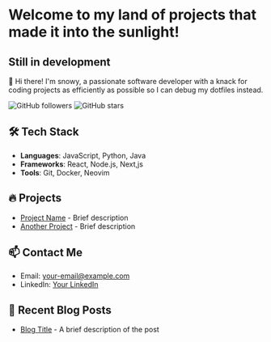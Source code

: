 # Welcome to my land of projects that made it into the sunlight!
## Still in development

👋 Hi there! I'm snowy, a passionate software developer with a knack for coding projects as efficiently as possible so I can debug my dotfiles instead.

![GitHub followers](https://img.shields.io/github/followers/snowyru?label=Follow&style=social)
![GitHub stars](https://img.shields.io/github/stars/snowyru?label=Stars&style=social)

## 🛠️ Tech Stack
- **Languages**: JavaScript, Python, Java
- **Frameworks**: React, Node.js, Next,js
- **Tools**: Git, Docker, Neovim

## 🔥 Projects
- [Project Name](https://github.com/your-username/project-name) - Brief description
- [Another Project](https://github.com/your-username/another-project) - Brief description

## 📫 Contact Me
- Email: [your-email@example.com](mailto:shahied@mrrustin.com)
- LinkedIn: [Your LinkedIn](https://linkedin.com/in/snowyru)

## 📝 Recent Blog Posts
- [Blog Title](https://mrrustin.com) - A brief description of the post
